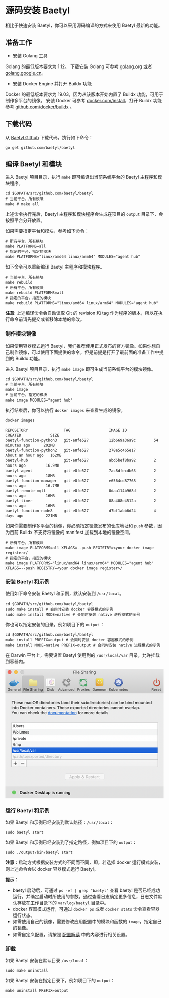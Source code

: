 # 源码安装 Baetyl

相比于快速安装 Baetyl，你可以采用源码编译的方式来使用 Baetyl 最新的功能。

## 准备工作

- 安装 Golang 工具

Golang 的最低版本要求为 1.12。 下载安装 Golang 可参考 [golang.org](https://golang.org/dl/) 或者 [golang.google.cn](https://golang.google.cn/dl/)。

- 安装 Docker Engine 并打开 Buildx 功能

Docker 的最低版本要求为 19.03，因为从该版本开始内置了 Buildx 功能，可用于制作多平台的镜像。 安装 Docker 可参考 [docker.com/install](https://docs.docker.com/install/)，打开 Buildx 功能参考 [github.com/docker/buildx](https://github.com/docker/buildx) 。

## 下载代码

从 [Baetyl Github](https://github.com/baetyl/baetyl) 下载代码，执行如下命令：

```shell
go get github.com/baetyl/baetyl
```

## 编译 Baetyl 和模块

进入 Baetyl 项目目录，执行 `make` 即可编译出当前系统平台的 Baetyl 主程序和模块程序。

```shell
cd $GOPATH/src/github.com/baetyl/baetyl
# 当前平台，所有模块
make # make all
```

上述命令执行完后，Baetyl 主程序和模块程序会生成在项目的 `output` 目录下，会按照平台分开放置。

如果需要指定平台和模块，参考如下命令：

```shell
# 所有平台，所有模块
make PLATFORMS=all
# 指定的平台，指定的模块
make PLATFORMS="linux/amd64 linux/arm64" MODULES="agent hub"
```

如下命令可以重新编译 Baetyl 主程序和模块程序。

```shell
# 当前平台，所有模块
make rebuild
# 所有平台，所有模块
make rebuild PLATFORMS=all
# 指定的平台，指定的模块
make rebuild PLATFORMS="linux/amd64 linux/arm64" MODULES="agent hub"
```

**注意**: 上述编译命令会自动读取 Git 的 revision 和 tag 作为程序的版本，所以在执行命令前请先提交或者移除本地的修改。

### 制作模块镜像

如果使用容器模式运行 Baetyl，我们推荐使用正式发布的官方镜像。如果你想自己制作镜像，可以使用下面提供的命令，但是前提是打开了最前面的准备工作中提到的 Buildx 功能。

进入 Baetyl 项目目录，执行 `make image` 即可生成当前系统平台的模块镜像。

```shell
cd $GOPATH/src/github.com/baetyl/baetyl
# 当前平台，所有模块
make image
# 当前平台，指定的模块
make image MODULES="agent hub"
```

执行结束后，你可以执行 `docker images` 来查看生成的镜像。

```shell
docker images

REPOSITORY                TAG                 IMAGE ID            CREATED             SIZE
baetyl-function-python3   git-e8fe527         12b669a36a9c        54 minutes ago      202MB
baetyl-function-python2   git-e8fe527         278e5c465e17        About an hour ago   162MB
baetyl-hub                git-e8fe527         abd5bef8ba92        2 hours ago         16.9MB
baetyl-agent              git-e8fe527         7ac8dfecdb63        2 hours ago         18MB
baetyl-function-manager   git-e8fe527         e6564cd87768        2 hours ago         16.7MB
baetyl-remote-mqtt        git-e8fe527         0daa114b968d        2 hours ago         16MB
baetyl-timer              git-e8fe527         88a408e4512a        2 hours ago         16MB
baetyl-function-node8     git-e8fe527         d7bf1abb6d24        4 days ago          221MB
```

如果你需要制作多平台的镜像，你必须指定镜像发布的仓库地址和 `push` 参数，因为目前 Buildx 不支持将镜像的 manifest 加载到本地的镜像空间。

```shell
# 所有平台，所有模块
make image PLATFORMS=all XFLAGS=--push REGISTRY=<your docker image register>/
# 指定的平台，指定的模块
make image PLATFORMS="linux/amd64 linux/arm64" MODULES="agent hub" XFLAGS=--push REGISTRY=<your docker image register>/ 
```

### 安装 Baetyl 和示例

使用如下命令安装 Baetyl 和示例，默认安装到 `/usr/local`。

```shell
cd $GOPATH/src/github.com/baetyl/baetyl
sudo make install # 会同时安装 docker 容器模式的示例
sudo make install MODE=native # 会同时安装 native 进程模式的示例
```

你也可以指定安装的目录，例如项目下的 `output` ：

```shell
cd $GOPATH/src/github.com/baetyl/baetyl
make install PREFIX=output # 会同时安装 docker 容器模式的示例
make install MODE=native PREFIX=output # 会同时安装 native 进程模式的示例
```

在 Darwin 平台上，需要设置 Baetyl 使用到的 `/usr/local/var` 目录，允许挂载到容器内。

![Mount path on Mac](../images/install/docker-path-mount-on-mac.png) 

### 运行 Baetyl 和示例

如果 Baetyl 和示例已经安装到默认路径：`/usr/local`：

```shell
sudo baetyl start
```

如果 Baetyl 和示例已经安装到了指定路径，例如项目下的 `output`：

```shell
sudo ./output/bin/baetyl start
```

**注意**：启动方式根据安装方式的不同而不同，即，若选择 docker 运行模式安装，则上述命令会以 docker 容器模式运行 Baetyl。

**提示**：

- baetyl 启动后，可通过 `ps -ef | grep "baetyl"` 查看 baetyl 是否已经成功运行，并确定启动时所使用的参数。通过查看日志确定更多信息，日志文件默认存放在工作目录下的 `var/log/baetyl` 目录中。
- docker 容器模式运行，可通过 `docker ps` 或者 `docker stats` 命令查看容器运行状态。
- 如需使用自己的镜像，需要修改应用配置中的模块和函数的 `image`，指定自己的镜像。
- 如需自定义配置，请按照 [配置解读](../guides/Config-interpretation.md) 中的内容进行相关设置。

### 卸载

如果 Baetyl 安装在默认目录 `/usr/local`：

```shell
sudo make uninstall
```

如果 Baetyl 安装在指定目录下，例如项目下的 `output`：

```shell
make uninstall PREFIX=output
```

